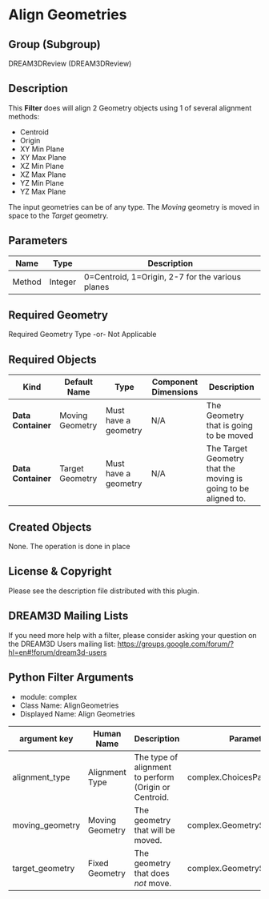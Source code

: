 # Align Geometries

## Group (Subgroup) ##

DREAM3DReview (DREAM3DReview)

## Description ##

This **Filter** does will align 2 Geometry objects using 1 of several alignment methods:

* Centroid
* Origin
* XY Min Plane
* XY Max Plane
* XZ Min Plane
* XZ Max Plane
* YZ Min Plane
* YZ Max Plane

The input geometries can be of any type. The *Moving* geometry is moved in space to the *Target* geometry.

## Parameters ##

| Name | Type | Description |
|------|------|------|
| Method | Integer | 0=Centroid, 1=Origin, 2-7 for the various planes |

## Required Geometry ##

Required Geometry Type -or- Not Applicable

## Required Objects ##

| Kind | Default Name | Type | Component Dimensions | Description |
|------|--------------|-------------|---------|-----|
| **Data Container** | Moving Geometry | Must have a geometry | N/A | The Geometry that is going to be moved |
| **Data Container** | Target Geometry |Must have a geometry | N/A | The Target Geometry that the moving is going to be aligned to. |

## Created Objects ##

None. The operation is done in place

## License & Copyright ##

Please see the description file distributed with this plugin.

## DREAM3D Mailing Lists ##

If you need more help with a filter, please consider asking your question on the DREAM3D Users mailing list:
https://groups.google.com/forum/?hl=en#!forum/dream3d-users

## Python Filter Arguments

+ module: complex
+ Class Name: AlignGeometries
+ Displayed Name: Align Geometries

| argument key | Human Name | Description | Parameter Type |
|--------------|------------|-------------|----------------|
| alignment_type | Alignment Type | The type of alignment to perform (Origin or Centroid. | complex.ChoicesParameter |
| moving_geometry | Moving Geometry | The geometry that will be moved. | complex.GeometrySelectionParameter |
| target_geometry | Fixed Geometry | The geometry that does *not* move. | complex.GeometrySelectionParameter |

